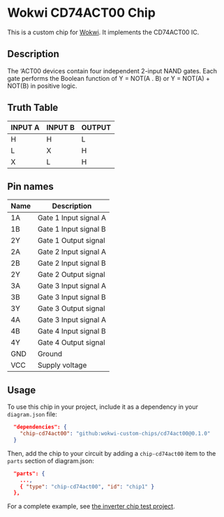 # Wokwi CD74ACT00 Chip

This is a custom chip for [Wokwi](https://wokwi.com/). It implements the CD74ACT00 IC.

## Description

The ‘ACT00 devices contain four independent 2-input NAND gates. Each gate performs the Boolean function
of Y = NOT(A . B)  or Y = NOT(A) + NOT(B) in positive logic.

## Truth Table

| INPUT A | INPUT B |  OUTPUT |
| ------- | ------- | ------- |
|    H    |    H    |    L    |
|    L    |    X    |    H    |
|    X    |    L    |    H    |

## Pin names

| Name | Description              |
| ---- | ------------------------ |
|  1A  | Gate 1 Input signal  A   |
|  1B  | Gate 1 Input signal  B   |
|  2Y  | Gate 1 Output signal     |
|  2A  | Gate 2 Input signal  A   |
|  2B  | Gate 2 Input signal  B   |
|  2Y  | Gate 2 Output signal     |
|  3A  | Gate 3 Input signal  A   |
|  3B  | Gate 3 Input signal  B   |
|  3Y  | Gate 3 Output signal     |
|  4A  | Gate 3 Input signal  A   |
|  4B  | Gate 4 Input signal  B   |
|  4Y  | Gate 4 Output signal     |
| GND  | Ground                   |
| VCC  | Supply voltage           |


## Usage

To use this chip in your project, include it as a dependency in your `diagram.json` file:

```json
  "dependencies": {
    "chip-cd74act00": "github:wokwi-custom-chips/cd74act00@0.1.0"
  }
```

Then, add the chip to your circuit by adding a `chip-cd74act00` item to the `parts` section of diagram.json:

```json
  "parts": {
    ...,
    { "type": "chip-cd74act00", "id": "chip1" }
  },
```

For a complete example, see [the inverter chip test project](https://wokwi.com/projects/398879430719023105).
